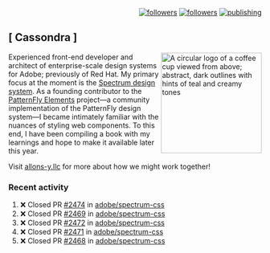 <p align="right"><a rel="me" href="https://front-end.social/@castastrophe">
    <img alt="followers" title="Follow me on Mastodon" src="https://img.shields.io/mastodon/follow/109297102751309835?domain=https%3A%2F%2Ffront-end.social&label=Follow&logo=mastodon&logoColor=white&style=for-the-badge&labelColor=008080&color=006969"/></a>
  <a href="https://codepen.io/castastrophe/">
    <img alt="followers" title="Follow me on CodePen" src="https://img.shields.io/badge/16-1?color=640464&labelColor=7c007c&style=for-the-badge&logo=codepen&label=Follow"/></a>
<a href="https://castastrophe.medium.com/">
    <img alt="publishing" title="View articles on Medium" src="https://img.shields.io/badge/107-1?color=666&labelColor=444&label=subscribe&logo=medium&logoColor=white&style=for-the-badge"/></a>
</p>

## [&nbsp;Cassondra&nbsp;]

<img align="right" src="https://github-production-user-asset-6210df.s3.amazonaws.com/1840295/253016758-ba468774-1cd3-42c2-8f43-947b5eeb5edf.png" height="200" alt="A circular logo of a coffee cup viewed from above; abstract, dark outlines with hints of teal and creamy tones">

Experienced front-end developer and architect of enterprise-scale design systems for Adobe; previously of Red Hat. My primary focus at the moment is the [Spectrum design system](https://github.com/adobe/spectrum-css). As a founding contributor to the [PatternFly&nbsp;Elements](https://github.com/patternfly/patternfly-elements) project&mdash;a community implementation of the PatternFly design system&mdash;I became intimately familiar with the nuances of styling web components. To this end, I have been compiling a book with my learnings and hope to make it available later this year.

Visit [allons-y.llc](http://allons-y.llc/) for more about how we might work together!

### Recent activity

<!--START_SECTION:activity-->
1. ❌ Closed PR [#2474](https://github.com/adobe/spectrum-css/pull/2474) in [adobe/spectrum-css](https://github.com/adobe/spectrum-css)
2. ❌ Closed PR [#2469](https://github.com/adobe/spectrum-css/pull/2469) in [adobe/spectrum-css](https://github.com/adobe/spectrum-css)
3. ❌ Closed PR [#2472](https://github.com/adobe/spectrum-css/pull/2472) in [adobe/spectrum-css](https://github.com/adobe/spectrum-css)
4. ❌ Closed PR [#2471](https://github.com/adobe/spectrum-css/pull/2471) in [adobe/spectrum-css](https://github.com/adobe/spectrum-css)
5. ❌ Closed PR [#2468](https://github.com/adobe/spectrum-css/pull/2468) in [adobe/spectrum-css](https://github.com/adobe/spectrum-css)
<!--END_SECTION:activity-->
